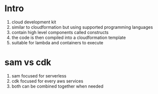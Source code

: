 # Intro
1. cloud development kit
1. similar to cloudformation but using supported programming languages
1. contain high level components called constructs
1. the code is then compiled into a cloudformation template
1. suitable for lambda and containers to execute

# sam vs cdk
1. sam focused for serverless
1. cdk focused for every aws services
1. both can be combined together when needed
